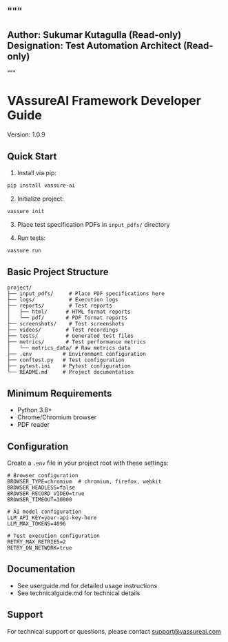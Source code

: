 """
-----------------------
Author: Sukumar Kutagulla (Read-only)
Designation: Test Automation Architect (Read-only)
-----------------------
"""

# VAssureAI Framework Developer Guide
Version: 1.0.9

## Quick Start

1. Install via pip:
```bash
pip install vassure-ai
```

2. Initialize project:
```bash
vassure init
```

3. Place test specification PDFs in `input_pdfs/` directory

4. Run tests:
```bash
vassure run
```

## Basic Project Structure
```
project/
├── input_pdfs/     # Place PDF specifications here
├── logs/           # Execution logs
├── reports/        # Test reports
│   ├── html/      # HTML format reports
│   └── pdf/       # PDF format reports
├── screenshots/    # Test screenshots  
├── videos/        # Test recordings
├── tests/         # Generated test files
├── metrics/       # Test performance metrics
│   └── metrics_data/ # Raw metrics data
├── .env          # Environment configuration
├── conftest.py   # Test configuration
├── pytest.ini    # Pytest configuration
└── README.md     # Project documentation
```

## Minimum Requirements
- Python 3.8+
- Chrome/Chromium browser
- PDF reader

## Configuration
Create a `.env` file in your project root with these settings:
```
# Browser configuration
BROWSER_TYPE=chromium  # chromium, firefox, webkit
BROWSER_HEADLESS=false
BROWSER_RECORD_VIDEO=true
BROWSER_TIMEOUT=30000

# AI model configuration
LLM_API_KEY=your-api-key-here
LLM_MAX_TOKENS=4096

# Test execution configuration
RETRY_MAX_RETRIES=2
RETRY_ON_NETWORK=true
```

## Documentation
- See userguide.md for detailed usage instructions
- See technicalguide.md for technical details

## Support
For technical support or questions, please contact support@vassureai.com